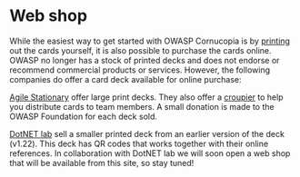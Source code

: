 # Web shop

While the easiest way to get started with OWASP Cornucopia is by [printing](/printing) out the cards yourself, it is also possible to purchase the cards online.
OWASP no longer has a stock of printed decks and does not endorse or recommend commercial products or services. However, the following companies do offer a card deck available for online purchase:

[Agile Stationary](https://agilestationery.com/ 'Agile Stationary [external]') offer large print decks. They also offer a [croupier](https://croupier.agilestationery.co.uk/ 'Agile Stationary - coupier [external]') to help you distribute cards to team members. A small donation is made to the OWASP Foundation for each deck sold.
    
[DotNET lab](https://dotnetlab.eu/home-en/ 'Home (EN) - dotNET lab [external]') sell a smaller printed deck from an earlier version of the deck (v1.22). This deck has QR codes that works together with their online references. In collaboration with DotNET lab we will soon open a web shop that will be available from this site, so stay tuned!
    